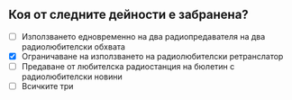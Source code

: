 ## Коя от следните дейности е забранена?

<!-- Верният отговор е отбелязан с [X] -->

- [ ] Използването едновременно на два радиопредавателя на два радиолюбителски обхвата
- [X] Ограничаване на използването на радиолюбителски ретранслатор
- [ ] Предаване от любителска радиостанция на бюлетин с радиолюбителски новини
- [ ] Всичките три
